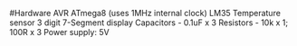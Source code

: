 #Hardware
AVR ATmega8 (uses 1MHz internal clock)
LM35 Temperature sensor
3 digit 7-Segment display
Capacitors - 0.1uF x 3
Resistors - 10k x 1; 100R x 3
Power supply: 5V
